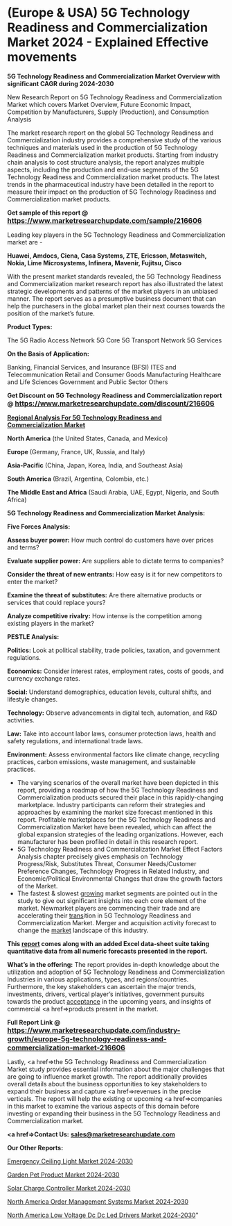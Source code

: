 # (Europe & USA) 5G Technology Readiness and Commercialization Market 2024 - Explained Effective movements

<strong>5G Technology Readiness and Commercialization Market Overview with significant CAGR during 2024-2030</strong>

New Research Report on 5G Technology Readiness and Commercialization Market which covers Market Overview, Future Economic Impact, Competition by Manufacturers, Supply (Production), and Consumption Analysis

The market research report on the global 5G Technology Readiness and Commercialization industry provides a comprehensive study of the various techniques and materials used in the production of 5G Technology Readiness and Commercialization market products. Starting from industry chain analysis to cost structure analysis, the report analyzes multiple aspects, including the production and end-use segments of the 5G Technology Readiness and Commercialization market products. The latest trends in the pharmaceutical industry have been detailed in the report to measure their impact on the production of 5G Technology Readiness and Commercialization market products.

<strong>Get sample of this report @ <a href=https://www.marketresearchupdate.com/sample/216606><font size=3 color=#0000ff>https://www.marketresearchupdate.com/sample/216606</font></a></strong>

Leading key players in the 5G Technology Readiness and Commercialization market are -

<strong>Huawei, Amdocs, Ciena, Casa Systems, ZTE, Ericsson, Metaswitch, Nokia, Lime Microsystems, Infinera, Mavenir, Fujitsu, Cisco</strong>

With the present market standards revealed, the 5G Technology Readiness and Commercialization market research report has also illustrated the latest strategic developments and patterns of the market players in an unbiased manner. The report serves as a presumptive business document that can help the purchasers in the global market plan their next courses towards the position of the market’s future.

<strong>Product Types:</strong>

The 5G Radio Access Network
5G Core
5G Transport Network
5G Services

<strong>On the Basis of Application:</strong>

Banking, Financial Services, and Insurance (BFSI)
ITES and Telecommunication
Retail and Consumer Goods
Manufacturing
Healthcare and Life Sciences
Government and Public Sector
Others

<strong>Get Discount on 5G Technology Readiness and Commercialization report @ <a href=https://www.marketresearchupdate.com/discount/216606><font size=3 color=#0000ff>https://www.marketresearchupdate.com/discount/216606</font></a></strong>

<strong><u><b>Regional Analysis For 5G Technology Readiness and Commercialization Market</b></u></strong>

<strong><b>North America</b></strong> (the United States, Canada, and Mexico)

<strong><b>Europe </b></strong>(Germany, France, UK, Russia, and Italy)

<strong><b>Asia-Pacific</b></strong> (China, Japan, Korea, India, and Southeast Asia)

<strong><b>South America</b></strong> (Brazil, Argentina, Colombia, etc.)

<strong><b>The Middle East and Africa</b></strong> (Saudi Arabia, UAE, Egypt, Nigeria, and South Africa)

<strong>5G Technology Readiness and Commercialization Market Analysis:</strong>

<strong>Five Forces Analysis:</strong>

<strong>Assess buyer power:</strong> How much control do customers have over prices and terms?

<strong>Evaluate supplier power:</strong> Are suppliers able to dictate terms to companies?

<strong>Consider the threat of new entrants:</strong> How easy is it for new competitors to enter the market?

<strong>Examine the threat of substitutes:</strong> Are there alternative products or services that could replace yours?

<strong>Analyze competitive rivalry:</strong> How intense is the competition among existing players in the market?

<strong>PESTLE Analysis:</strong>

<strong>Politics:</strong> Look at political stability, trade policies, taxation, and government regulations.

<strong>Economics:</strong> Consider interest rates, employment rates, costs of goods, and currency exchange rates.

<strong>Social:</strong> Understand demographics, education levels, cultural shifts, and lifestyle changes.

<strong>Technology:</strong> Observe advancements in digital tech, automation, and R&D activities.

<strong>Law:</strong> Take into account labor laws, consumer protection laws, health and safety regulations, and international trade laws.

<strong>Environment:</strong> Assess environmental factors like climate change, recycling practices, carbon emissions, waste management, and sustainable practices.

<ul>
  <li>The varying scenarios of the overall market have been depicted in this report, providing a roadmap of how the 5G Technology Readiness and Commercialization products secured their place in this rapidly-changing marketplace. Industry participants can reform their strategies and approaches by examining the market size forecast mentioned in this report. Profitable marketplaces for the 5G Technology Readiness and Commercialization Market have been revealed, which can affect the global expansion strategies of the leading organizations. However, each manufacturer has been profiled in detail in this research report.</li>
  <li>5G Technology Readiness and Commercialization Market Effect Factors Analysis chapter precisely gives emphasis on Technology Progress/Risk, Substitutes Threat, Consumer Needs/Customer Preference Changes, Technology Progress in Related Industry, and Economic/Political Environmental Changes that draw the growth factors of the Market.</li>
  <li>The fastest &amp; slowest <a href=ASDF991299>growing</a> market segments are pointed out in the study to give out significant insights into each core element of the market. Newmarket players are commencing their trade and are accelerating their <a href=>trans</a>ition in 5G Technology Readiness and Commercialization Market. Merger and acquisition activity forecast to change the <a href=>market</a> landscape of this industry.</li>
</ul>
<strong>This <a href=>report</a> comes along with an added Excel data-sheet suite taking quantitative data from all numeric forecasts presented in the report.</strong>

<strong>What’s in the offering:</strong> The report provides in-depth knowledge about the utilization and adoption of 5G Technology Readiness and Commercialization Industries in various applications, types, and regions/countries. Furthermore, the key stakeholders can ascertain the major trends, investments, drivers, vertical player’s initiatives, government pursuits towards the product <a href=ASDF881288>acceptance</a> in the upcoming years, and insights of commercial <a href=>products</a> present in the market.

<strong>Full Report Link @ <a href=https://www.marketresearchupdate.com/industry-growth/europe-5g-technology-readiness-and-commercialization-market-216606><font size=3 color=#0000ff>https://www.marketresearchupdate.com/industry-growth/europe-5g-technology-readiness-and-commercialization-market-216606</font></a></strong>

Lastly, <a href=>the</a> 5G Technology Readiness and Commercialization Market study provides essential information about the major challenges that are going to influence market growth. The report additionally provides overall details about the business opportunities to key stakeholders to expand their business and capture <a href=>revenues</a> in the precise verticals. The report will help the existing or upcoming <a href=>companies</a> in this market to examine the various aspects of this domain before investing or expanding their business in the 5G Technology Readiness and Commercialization market.

<strong><a href=><strong>Contact Us:</strong></a></strong>
<strong>sales@marketresearchupdate.com</strong>

<strong>Our Other Reports:</strong>

<a href=https://www.linkedin.com/pulse/emergency-ceiling-light-market-2023-challenges>Emergency Ceiling Light Market 2024-2030</a>

<a href=https://www.linkedin.com/pulse/garden-pet-product-market-size-share-outlook>Garden Pet Product Market 2024-2030</a>

<a href=https://www.linkedin.com/pulse/solar-charge-controller-market-size-emerging>Solar Charge Controller Market 2024-2030</a>

<a href=https://www.linkedin.com/pulse/north-america-order-management-systems-market-nerrf/>North America Order Management Systems Market 2024-2030</a>

<a href=https://www.linkedin.com/pulse/north-america-low-voltage-dc-dc-led-drivers-market-4ln3c/>North America Low Voltage Dc Dc Led Drivers Market 2024-2030</a>"
